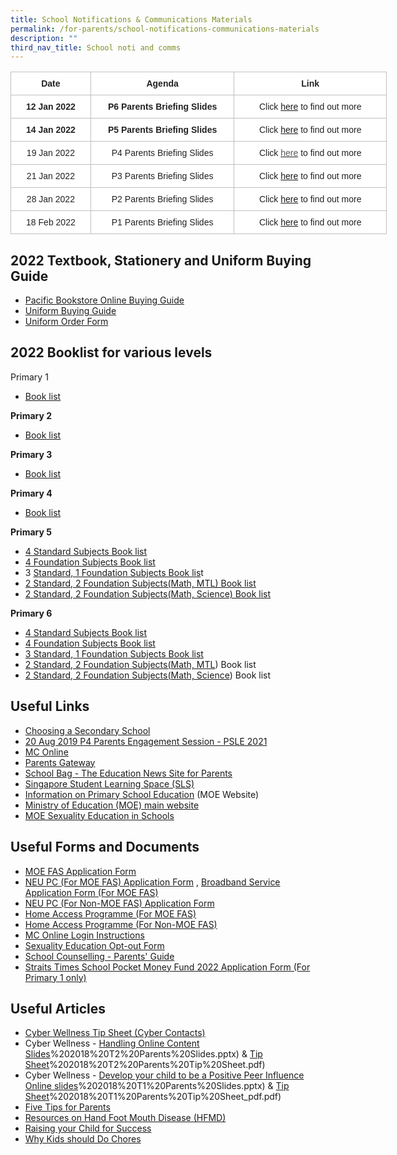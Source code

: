 ```yaml
---
title: School Notifications & Communications Materials
permalink: /for-parents/school-notifications-communications-materials
description: ""
third_nav_title: School noti and comms
---
```


<style type="text/css">
.tg  {border-collapse:collapse;border-spacing:0;}
.tg td{border-color:black;border-style:solid;border-width:1px;font-family:Arial, sans-serif;font-size:14px;
  overflow:hidden;padding:10px 5px;word-break:normal;}
.tg th{border-color:black;border-style:solid;border-width:1px;font-family:Arial, sans-serif;font-size:14px;
  font-weight:normal;overflow:hidden;padding:10px 5px;word-break:normal;}
.tg .tg-soee{background-color:#ffffff;border-color:#c0c0c0;color:#222;text-align:center;vertical-align:middle}
.tg .tg-zc3t{background-color:#ffffff;border-color:#c0c0c0;color:#222;font-weight:bold;text-align:center;vertical-align:middle}
</style>
<table class="tg" style="undefined;table-layout: fixed; width: 602px">
<colgroup>
<col style="width: 128.003906px">
<col style="width: 230.003906px">
<col style="width: 244.003906px">
</colgroup>
<thead>
  <tr>
    <th class="tg-zc3t"><span style="color:#222">Date</span></th>
    <th class="tg-zc3t"><span style="color:#222">Agenda</span></th>
    <th class="tg-zc3t"><span style="color:#222">Link</span></th>
  </tr>
</thead>
<tbody>
  <tr>
    <td class="tg-zc3t"><span style="color:#222">12 Jan 2022</span></td>
    <td class="tg-zc3t"><span style="color:#222">P6 Parents Briefing Slides</span></td>
    <td class="tg-soee"><span style="color:#222">Click</span> <a href="https://yiochukangpri.moe.edu.sg/qql/slot/u746/2022/parents%20briefing%20slides/Sch%20Website_P6%20Parents%20Briefing_12%20Jan%202022_final.pdf" target="_blank" rel="noopener noreferrer">here</a> <span style="color:#222">to find out more</span></td>
  </tr>
  <tr>
    <td class="tg-zc3t"><span style="color:#222">14 Jan 2022</span></td>
    <td class="tg-zc3t"><span style="color:#222"> P5 Parents Briefing Slides </span></td>
    <td class="tg-soee"><span style="color:#222"> Click</span> <a href="https://yiochukangpri.moe.edu.sg/qql/slot/u746/2022/parents%20briefing%20slides/2022%20P5%20Parents%20Briefing_14%20Jan%202022_upload.pdf" target="_blank" rel="noopener noreferrer">here</a> <span style="color:#222">to find out more </span></td>
  </tr>
  <tr>
    <td class="tg-soee"><span style="color:#222">19 Jan 2022</span></td>
    <td class="tg-soee"><span style="color:#222"> P4 Parents Briefing Slides </span></td>
    <td class="tg-soee"><span style="color:#222"> Click</span> <a href="https://yiochukangpri.moe.edu.sg/qql/slot/u746/2022/parents%20briefing%20slides/P4%20Parents%20Briefing_19%20Jan%202022_Website.pdf" target="_blank" rel="noopener noreferrer"><span style="text-decoration:none;color:#58595B">here</span></a> <span style="color:#222">to find out more </span></td>
  </tr>
  <tr>
    <td class="tg-soee"><span style="color:#222">21 Jan 2022</span></td>
    <td class="tg-soee"><span style="color:#222"> P3 Parents Briefing Slides </span></td>
    <td class="tg-soee"><span style="color:#222"> Click</span> <a href="https://yiochukangpri.moe.edu.sg/qql/slot/u746/2022/parents%20briefing%20slides/2022%20P3%20Parents%20Briefing_Final%20-%20Website.pdf" target="_blank" rel="noopener noreferrer">here</a> <span style="color:#222">to find out more </span></td>
  </tr>
  <tr>
    <td class="tg-soee"><span style="color:#222"> 28 Jan 2022 </span></td>
    <td class="tg-soee"><span style="color:#222">  P2 Parents Briefing Slides  </span></td>
    <td class="tg-soee"><span style="color:#222"> Click </span><a href="https://yiochukangpri.moe.edu.sg/qql/slot/u746/2022/parents%20briefing%20slides/2022%20P2%20Parents%20Briefing%20for%20Parents.pdf" target="_blank" rel="noopener noreferrer">here</a><span style="color:#222"> to find out more </span></td>
  </tr>
  <tr>
    <td class="tg-soee"><span style="color:#222"> 18 Feb 2022</span></td>
    <td class="tg-soee"><span style="color:#222">   P1 Parents Briefing Slides   </span></td>
    <td class="tg-soee"><span style="color:#222">  Click </span><a href="https://yiochukangpri.moe.edu.sg/qql/slot/u746/2022/parents%20briefing%20slides/2022%20P1%20Parents%20Briefing.pdf" target="_blank" rel="noopener noreferrer">here</a><span style="color:#222"> to find out more  </span></td>
  </tr>
</tbody>
</table>

2022 Textbook, Stationery and Uniform Buying Guide
--------------------------------------------------

*   [Pacific Bookstore Online Buying Guide](https://yiochukangpri.moe.edu.sg/qql/slot/u746/2022/Forms%20For%20Parents/Pacific%20Bookstore%20-%20Online%20Buying%20Guide.pdf)
*   [Uniform Buying Guide](https://yiochukangpri-moe-edu-sg-admin.cwp.sg/qql/slot/u746/2020/booklist/Uniform%20buying%20guide.pdf)
*   [Uniform Order Form](https://yiochukangpri.moe.edu.sg/qql/slot/u746/2022/Forms%20For%20Parents/YCKPS%202021%20Uniform%20Pricelist.pdf)

2022 Booklist for various levels
--------------------------------

  
Primary 1  

*   [Book list](https://yiochukangpri.moe.edu.sg/qql/slot/u746/2021/Booklists/P1.pdf) 

  

**Primary 2**

*   [Book list](https://yiochukangpri.moe.edu.sg/qql/slot/u746/2021/Booklists/P2.pdf)

  

**Primary 3**

*   [Book list](https://yiochukangpri.moe.edu.sg/qql/slot/u746/2021/Booklists/P3.pdf)

  

**Primary 4**

*   [Book list](https://yiochukangpri.moe.edu.sg/qql/slot/u746/2021/Booklists/P4.pdf)

  

**Primary 5** 

*   [4 Standard Subjects Book list](https://yiochukangpri.moe.edu.sg/qql/slot/u746/2021/Booklists/P5.pdf)
*   [4 Foundation Subjects Book list](https://yiochukangpri.moe.edu.sg/qql/slot/u746/2021/Booklists/P5%20FDN.pdf)
*   3 [Standard, 1 Foundation Subjects Book lis](https://yiochukangpri.moe.edu.sg/qql/slot/u746/2021/Booklists/P5%203S1F.pdf)t
*   [2 Standard, 2 Foundation Subjects(Math, MTL) Book list](https://yiochukangpri.moe.edu.sg/qql/slot/u746/2021/Booklists/P5%202S2F%20FDN%20MA%20%20FDN%20MT.pdf)
*   [2 Standard, 2 Foundation Subjects(Math, Science) Book list](https://yiochukangpri.moe.edu.sg/qql/slot/u746/2021/Booklists/P5%202S2F%20FDN%20MA%20%20FDN%20SCI.pdf)

  

**Primary 6**

*   [4 Standard Subjects Book list](https://yiochukangpri.moe.edu.sg/qql/slot/u746/2021/Booklists/P6.pdf)
*   [4 Foundation Subjects Book list](https://yiochukangpri.moe.edu.sg/qql/slot/u746/2021/Booklists/P6%20FDN.pdf)
*   [3 Standard, 1 Foundation Subjects Book list](https://yiochukangpri.moe.edu.sg/qql/slot/u746/2021/Booklists/P6%203S1F.pdf)
*   [2 Standard, 2 Foundation Subjects(](https://yiochukangpri.moe.edu.sg/qql/slot/u746/2021/Booklists/P6%202S2F%20FDN%20MA%20%20FDN%20MT.pdf)[Math, MTL](https://yiochukangpri.moe.edu.sg/qql/slot/u746/2021/Booklists/P5%202S2F%20FDN%20MA%20%20FDN%20MT.pdf)) Book list
*   [2 Standard, 2 Foundation Subjects(](https://yiochukangpri.moe.edu.sg/qql/slot/u746/2021/Booklists/P6%202S2F%20FDN%20MA%20%20FDN%20SCI.pdf)[Math, Science](https://yiochukangpri.moe.edu.sg/qql/slot/u746/2021/Booklists/P5%202S2F%20FDN%20MA%20%20FDN%20SCI.pdf)) Book list

Useful Links
------------

*   [Choosing a Secondary School](https://www.schoolbag.sg/story/the-next-phase-choosing-a-secondary-school?utm_source=newsletter&utm_medium=email&utm_campaign=2019-Oct)
*   [20 Aug 2019 P4 Parents Engagement Session - PSLE 2021](https://yiochukangpri-moe-edu-sg-admin.cwp.sg/qql/slot/u746/Others/Notification%20for%20Parents/Useful%20Links/P4%20Parents%20Engagement%20Session%20%20-%20PSLE%202021%20(20%20August%202019).pdf)
*   [MC Online](https://www.mconline.sg/LEAD/login/lms_login.aspx)
*   [Parents Gateway](https://pg.moe.edu.sg/)
*   [School Bag - The Education News Site for Parents](https://www.schoolbag.sg/)
*   [Singapore Student Learning Space (SLS)](http://learning.moe.edu.sg/)
*   [Information on Primary School Education](https://www.moe.gov.sg/primary) (MOE Website)
*   [Ministry of Education (MOE) main website](https://www.moe.gov.sg/)
*   [MOE Sexuality Education in Schools](https://yiochukangpri-moe-edu-sg-admin.cwp.sg/for-parents/school-notifications-communications-materials/moe-sexuality-education-in-schools)

Useful Forms and Documents
--------------------------

*   [MOE FAS Application Form](https://yiochukangpri.moe.edu.sg/qql/slot/u746/2022/Forms%20For%20Parents/MOE%20FAS%20Application%20Form%20Sep%2021.pdf)
*   [NEU PC (For MOE FAS) Application Form](https://yiochukangpri.moe.edu.sg/qql/slot/u746/2022/Forms%20For%20Parents/NPP%20Application%20Form%20v5.4%201Jun21%20for%20MOE-SPED%20FAS.pdf) , [Broadband Service Application Form (For MOE FAS)](https://yiochukangpri.moe.edu.sg/qql/slot/u746/2022/Forms%20For%20Parents/NEU_PC_Plus_IMDA%20FBB_service_application_form9%20Apr2020.pdf)
*   [NEU PC (For Non-MOE FAS) Application Form](https://yiochukangpri.moe.edu.sg/qql/slot/u746/2022/Forms%20For%20Parents/NPP%20Application%20Form%20v12.4%201Jun21%20for%20NON%20MOE-SPED%20FAS.pdf)
*   [Home Access Programme (For MOE FAS)](https://yiochukangpri.moe.edu.sg/qql/slot/u746/2022/Forms%20For%20Parents/HA%203.0%20App%20Form%20v2.0%20HOMES_AutoInclude%205%20Apr%2021.pdf)
*   [Home Access Programme (For Non-MOE FAS)](https://yiochukangpri.moe.edu.sg/qql/slot/u746/2022/Forms%20For%20Parents/HA%203.0%20App%20Form%20v2.0%20HOMES_FINAL%205%20Apr.pdf)
*   [MC Online Login Instructions](https://yiochukangpri.moe.edu.sg/qql/slot/u746/Others/Notification%20for%20Parents/Useful%20Links/MCE%20Parents'%20Talk%202015%20[Compatibility%20Mode].pdf)
*   [Sexuality Education Opt-out Form](https://yiochukangpri.moe.edu.sg/qql/slot/u746/2021/For%20Parents/Annex%20A_OptOut.pdf)
*   [School Counselling - Parents' Guide](https://docs.google.com/a/yckps.edu.sg/viewer?a=v&pid=sites&srcid=eWNrcHMuZWR1LnNnfHlja3BzLWxlYXZlZm9ybXxneDo3YTNjNmQ4OTY2YWY0OTA1)
*   [Straits Times School Pocket Money Fund 2022 Application Form (For Primary 1 only)](https://yiochukangpri.moe.edu.sg/qql/slot/u746/2022/Forms%20For%20Parents/Annex%20A%20-%202022%20STSPMF%20Application%20Form%20for%20schools%20REVISED%20030122.pdf)  
    

Useful Articles
---------------

*   [Cyber Wellness Tip Sheet (Cyber Contacts)](https://yiochukangpri-moe-edu-sg-admin.cwp.sg/qql/slot/u746/Others/Notification%20for%20Parents/Useful%20Links/Cyberwellness%20Tip%20sheet%20for%20Parents.pdf)
*   Cyber Wellness - [Handling Online Content Slides](https://yiochukangpri-moe-edu-sg-admin.cwp.sg/qql/slot/u746/Others/Notification%20for%20Parents/Useful%20Links/3A)%202018%20T2%20Parents%20Slides.pptx) & [Tip Sheet](https://yiochukangpri-moe-edu-sg-admin.cwp.sg/qql/slot/u746/Others/Notification%20for%20Parents/Useful%20Links/3B)%202018%20T2%20Parents%20Tip%20Sheet.pdf)
*   Cyber Wellness - [Develop your child to be a Positive Peer Influence Online slides](https://yiochukangpri-moe-edu-sg-admin.cwp.sg/qql/slot/u746/Others/Notification%20for%20Parents/Useful%20Links/3A)%202018%20T1%20Parents%20Slides.pptx) & [Tip Sheet](https://yiochukangpri-moe-edu-sg-admin.cwp.sg/qql/slot/u746/Others/Notification%20for%20Parents/Useful%20Links/3B)%202018%20T1%20Parents%20Tip%20Sheet_pdf.pdf)
*   [Five Tips for Parents](https://docs.google.com/a/yckps.edu.sg/viewer?a=v&pid=sites&srcid=eWNrcHMuZWR1LnNnfHlja3BzLWxlYXZlZm9ybXxneDo3NzRiZjc3OWZlNmEzZmQ)
*   [Resources on Hand Foot Mouth Disease (HFMD)](https://www.healthhub.sg/a-z/diseases-and-conditions/44/hfmd)
*   [Raising your Child for Success](https://www.schoolbag.sg/story/raising-your-child-for-success#.V4xsxet97IX)
*   [Why Kids should Do Chores](https://www.schoolbag.sg/story/why-kids-should-do-chores#.V1RPLrh97IU)